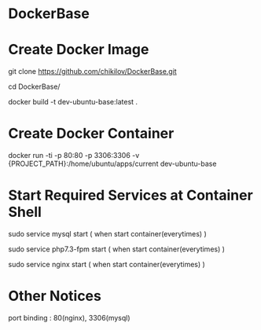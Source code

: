 # DockerBase

# Create Docker Image
git clone https://github.com/chikilov/DockerBase.git

cd DockerBase/

docker build -t dev-ubuntu-base:latest .

# Create Docker Container

docker run -ti -p 80:80 -p 3306:3306 -v {PROJECT_PATH}:/home/ubuntu/apps/current dev-ubuntu-base

# Start Required Services at Container Shell

sudo service mysql start ( when start container(everytimes) )

sudo service php7.3-fpm start ( when start container(everytimes) )

sudo service nginx start ( when start container(everytimes) )

# Other Notices

port binding : 80(nginx), 3306(mysql)
